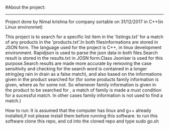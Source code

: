 #About the project:<hr>Project done by Nimal krishna for company sortable on 31/12/2017 in C++(in Linux environmet)

This project is to search for a specific list item in the 'listings.txt' for a  match of any products in the 'products.txt'.In both filesinformations are stored in JSON form. The language used for the project is C++, in linux development environment. Rapidjson is used to parse the json data in both files.Search result is stored in the results.txt in JOSN form.Class Jsoniser is used for this purpose.Search results are made more accurate by removing the case sensitivity and checking for the search word is contained in a longer string(eg rain in drain as a false match), and also  based on the informations given in the product searched for (for some products family information is given, where as for some not. So whenever family  information is given in the product to be searched for , a match of family is made a must condition for a sucessful match. In other cases family information is not used to find a match.)


How to run: It is assumed that the computer has linux and g++ already installed,if not please install them before running this software.
to run this software clone this repo, and cd into the cloned repo and type sudo go.sh

